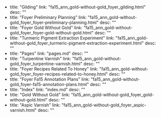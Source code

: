   - title: "Gilding"
    link: "fa15_ann_gold-without-gold_foyer_gilding.html"
    desc: ""
  - title: "Foyer Preliminary Planning"
    link: "fa15_ann_gold-without-gold_foyer_foyer-preliminary-planning.html"
    desc: ""
  - title: "Foyer Gold Without Gold"
    link: "fa15_ann_gold-without-gold_foyer_foyer-gold-without-gold.html"
    desc: ""
  - title: "Turmeric Pigment Extraction Experiment"
    link: "fa15_ann_gold-without-gold_foyer_turmeric-pigment-extraction-experiment.html"
    desc: ""
  - title: "Pages"
    link: "pages.md"
    desc: ""
  - title: "Turpentine Varnish"
    link: "fa15_ann_gold-without-gold_foyer_turpentine-varnish.html"
    desc: ""
  - title: "Foyer Recipes Related To Honey"
    link: "fa15_ann_gold-without-gold_foyer_foyer-recipes-related-to-honey.html"
    desc: ""
  - title: "Foyer Fa15 Annotation Plans"
    link: "fa15_ann_gold-without-gold_foyer-fa15-annotation-plans.html"
    desc: ""
  - title: "Index"
    link: "index.md"
    desc: ""
  - title: "Gold Without Gold"
    link: "fa15_ann_gold-without-gold_foyer_gold-without-gold.html"
    desc: ""
  - title: "Aspic Varnish"
    link: "fa15_ann_gold-without-gold_foyer_aspic-varnish.html"
    desc: ""
